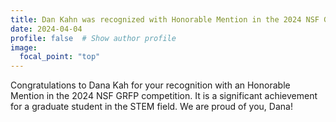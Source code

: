 ```yaml
---
title: Dan Kahn was recognized with Honorable Mention in the 2024 NSF GRFP competition
date: 2024-04-04
profile: false  # Show author profile
image:
  focal_point: "top"
---
```


Congratulations to Dana Kah for your recognition with an Honorable Mention in the 2024 NSF GRFP competition. It is a significant achievement for a graduate student in the STEM field. We are proud of you, Dana!

